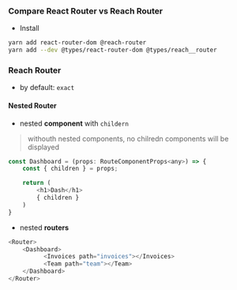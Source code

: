 ### Compare React Router vs Reach Router
- Install
```sh
yarn add react-router-dom @reach-router
yarn add --dev @types/react-router-dom @types/reach__router
```

### Reach Router
- by default: `exact`
#### Nested Router
- nested **component** with `childern`
> withouth nested components, no chilredn components will be displayed
```javascript
const Dashboard = (props: RouteComponentProps<any>) => {
    const { children } = props;

    return (
        <h1>Dash</h1>
        { children }
    )
}
```
- nested **routers**
```javascript
<Router>
    <Dashboard>
          <Invoices path="invoices"></Invoices>
          <Team path="team"></Team>
    </Dashboard>
</Router>
```